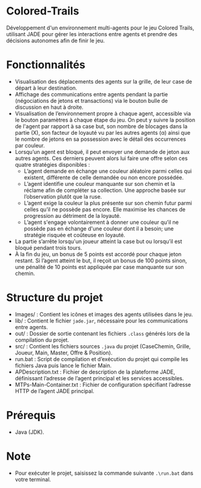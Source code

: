 # Colored-Trails
Développement d'un environnement multi-agents pour le jeu Colored Trails, utilisant JADE pour gérer les interactions entre agents et prendre des décisions autonomes afin de finir le jeu.

# Fonctionnalités 
- Visualisation des déplacements des agents sur la grille, de leur case de départ à leur destination.
- Affichage des communications entre agents pendant la partie (négociations de jetons et transactions) via le bouton bulle de discussion en haut à droite.
- Visualisation de l’environnement propre à chaque agent, accessible via le bouton paramètres à chaque étape du jeu. On peut y suivre la position de l'agent par rapport à sa case but, son nombre de blocages dans la partie (X), son facteur de loyauté vu par les autres agents (α) ainsi que le nombre de jetons en sa possession avec le détail des occurrences par couleur.
- Lorsqu’un agent est bloqué, il peut envoyer une demande de jeton aux autres agents. Ces derniers peuvent alors lui faire une offre selon ces quatre stratégies disponibles :
  - L’agent demande en échange une couleur aléatoire parmi celles qui existent, différente de celle demandée ou non encore possédée.
  - L’agent identifie une couleur manquante sur son chemin et la réclame afin de compléter sa collection. Une approche basée sur l’observation plutôt que la ruse.
  - L’agent exige la couleur la plus présente sur son chemin futur parmi celles qu’il ne possède pas encore. Elle maximise les chances de progression au détriment de la loyauté.
  - L’agent s'engage volontairement à donner une couleur qu’il ne possède pas en échange d'une couleur dont il a besoin; une stratégie risquée et coûteuse en loyauté.
- La partie s’arrête lorsqu'un joueur atteint la case but ou lorsqu’il est bloqué pendant trois tours.
- À la fin du jeu, un bonus de 5 points est accordé pour chaque jeton restant. Si l’agent atteint le but, il reçoit un bonus de 100 points sinon, une pénalité de 10 points est appliquée par case manquante sur son chemin.

# Structure du projet
- Images/ : Contient les icônes et images des agents utilisées dans le jeu.
- lib/ : Contient le fichier `jade.jar`, nécessaire pour les communications entre agents.
- out/ : Dossier de sortie contenant les fichiers `.class` générés lors de la compilation du projet.
- src/ : Contient les fichiers sources `.java` du projet (CaseChemin, Grille, Joueur, Main, Master, Offre & Position).
- run.bat : Script de compilation et d’exécution du projet qui compile les fichiers Java puis lance le fichier Main.
- APDescription.txt : Fichier de description de la plateforme JADE, définissant l’adresse de l’agent principal et les services accessibles.
- MTPs-Main-Container.txt : Fichier de configuration spécifiant l’adresse HTTP de l’agent JADE principal.

# Prérequis
- Java (JDK).

# Note
- Pour exécuter le projet, saisissez la commande suivante `.\run.bat` dans votre terminal.